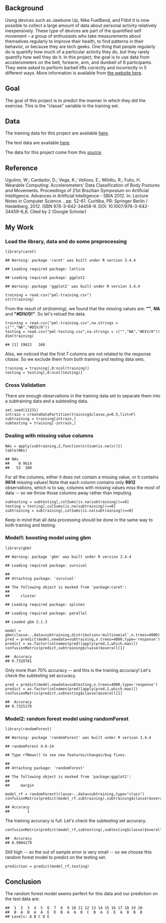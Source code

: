 Background
----------

Using devices such as Jawbone Up, Nike FuelBand, and Fitbit it is now
possible to collect a large amount of data about personal activity
relatively inexpensively. These type of devices are part of the
quantified self movement – a group of enthusiasts who take measurements
about themselves regularly to improve their health, to find patterns in
their behavior, or because they are tech geeks. One thing that people
regularly do is quantify how much of a particular activity they do, but
they rarely quantify how well they do it. In this project, the goal is
to use data from accelerometers on the belt, forearm, arm, and dumbell
of 6 participants. They were asked to perform barbell lifts correctly
and incorrectly in 5 different ways. More information is available from
[the website
here](http://web.archive.org/web/20161224072740/http:/groupware.les.inf.puc-rio.br/har).

Goal
----

The goal of this project is to predict the manner in which they did the
exercise. This is the "classe" variable in the training set.

Data
----

The training data for this project are available
[here](https://d396qusza40orc.cloudfront.net/predmachlearn/pml-training.csv).

The test data are available
[here](https://d396qusza40orc.cloudfront.net/predmachlearn/pml-testing.csv).

The data for this project come from this
[source](http://web.archive.org/web/20161224072740/http:/groupware.les.inf.puc-rio.br/har).

Reference
---------

Ugulino, W.; Cardador, D.; Vega, K.; Velloso, E.; Milidiu, R.; Fuks, H.
Wearable Computing: Accelerometers' Data Classification of Body Postures
and Movements. Proceedings of 21st Brazilian Symposium on Artificial
Intelligence. Advances in Artificial Intelligence - SBIA 2012. In:
Lecture Notes in Computer Science. , pp. 52-61. Curitiba, PR: Springer
Berlin / Heidelberg, 2012. ISBN 978-3-642-34458-9. DOI:
10.1007/978-3-642-34459-6\_6. Cited by 2 (Google Scholar)

My Work
-------

### Load the library, data and do some preprocessing

    library(caret)

    ## Warning: package 'caret' was built under R version 3.4.4

    ## Loading required package: lattice

    ## Loading required package: ggplot2

    ## Warning: package 'ggplot2' was built under R version 3.4.4

    training = read.csv("pml-training.csv")
    str(training)

From the result of *str(training)*, we found that the missing values
are: **""**, **NA** and **"\#DIV/0!"**. So let's reload the data.

    training = read.csv("pml-training.csv",na.strings = c("","NA","#DIV/0"))
    testing = read.csv("pml-testing.csv",na.strings = c("","NA","#DIV/0"))
    dim(training)

    ## [1] 19622   160

Also, we noticed that the first 7 columns are not related to the
response *classe*. So we exclude them from both training and testing
data sets.

    training = training[,8:ncol(training)]
    testing = testing[,8:ncol(testing)]

### Cross Validation

There are enough observations in the training data set to separate them
into a subtraining data and a subtesting data.

    set.seed(11231)
    intrain = createDataPartition(training$classe,p=0.5,list=F)
    subtraining = training[intrain,]
    subtesting = training[-intrain,]

### Dealing with missing value columns

    NAs = apply(subtraining,2,function(x){sum(is.na(x))})
    table(NAs)

    ## NAs
    ##    0 9614 
    ##   53  100

For all the columns, either it does not contain a missing value, or it
contains **9614** missing values! Note that each column contains only
**9812** observations, which is to say, columns with missing values miss
the most of data -- so we throw those columns away rather than imputing.

    subtesting = subtesting[,colSums(is.na(subtraining))==0]
    testing = testing[,colSums(is.na(subtraining))==0]
    subtraining = subtraining[,colSums(is.na(subtraining))==0]

Keep in mind that all data processing should be done in the same way to
both training and testing.

### Model1: **boosting** model using **gbm**

    library(gbm)

    ## Warning: package 'gbm' was built under R version 3.4.4

    ## Loading required package: survival

    ## 
    ## Attaching package: 'survival'

    ## The following object is masked from 'package:caret':
    ## 
    ##     cluster

    ## Loading required package: splines

    ## Loading required package: parallel

    ## Loaded gbm 2.1.3

    model = gbm(classe~.,data=subtraining,distribution='multinomial',n.trees=4000)
    pred = predict(model,newdata=subtraining,n.trees=4000,type='response')
    predict = as.factor(colnames(pred)[apply(pred,1,which.max)])
    confusionMatrix(predict,subtraining$classe)$overall[1]

    ##  Accuracy 
    ## 0.7328781

Only more than 70% accuracy -- and this is the training accuracy! Let's
check the subtesting set accuracy.

    pred = predict(model,newdata=subtesting,n.trees=4000,type='response')
    predict = as.factor(colnames(pred)[apply(pred,1,which.max)])
    confusionMatrix(predict,subtesting$classe)$overall[1]

    ##  Accuracy 
    ## 0.7325178

### Model2: **random forest** model using **randomForest**

    library(randomForest)

    ## Warning: package 'randomForest' was built under R version 3.4.4

    ## randomForest 4.6-14

    ## Type rfNews() to see new features/changes/bug fixes.

    ## 
    ## Attaching package: 'randomForest'

    ## The following object is masked from 'package:ggplot2':
    ## 
    ##     margin

    model_rf = randomForest(classe~.,data=subtraining,type="class")
    confusionMatrix(predict(model_rf,subtraining),subtraining$classe)$overall[1]

    ## Accuracy 
    ##        1

The training accuracy is full. Let's check the subtesting set accuracy.

    confusionMatrix(predict(model_rf,subtesting),subtesting$classe)$overall[1]

    ##  Accuracy 
    ## 0.9904179

Still high -- so the out of sample error is very small -- so we choose
this random forest model to predict on the testing set.

    prediction = predict(model_rf,testing)

Conclusion
----------

The random forest model seems perfect for this data and our prediction
on the test data are:

    ##  1  2  3  4  5  6  7  8  9 10 11 12 13 14 15 16 17 18 19 20 
    ##  B  A  B  A  A  E  D  B  A  A  B  C  B  A  E  E  A  B  B  B 
    ## Levels: A B C D E
